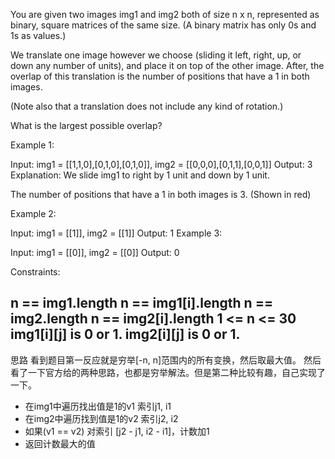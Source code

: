 You are given two images img1 and img2 both of size n x n, represented as binary, square matrices of the same size. (A binary matrix has only 0s and 1s as values.)

We translate one image however we choose (sliding it left, right, up, or down any number of units), and place it on top of the other image.  After, the overlap of this translation is the number of positions that have a 1 in both images.

(Note also that a translation does not include any kind of rotation.)

What is the largest possible overlap?

 

Example 1:


Input: img1 = [[1,1,0],[0,1,0],[0,1,0]], img2 = [[0,0,0],[0,1,1],[0,0,1]]
Output: 3
Explanation: We slide img1 to right by 1 unit and down by 1 unit.

The number of positions that have a 1 in both images is 3. (Shown in red)

Example 2:

Input: img1 = [[1]], img2 = [[1]]
Output: 1
Example 3:

Input: img1 = [[0]], img2 = [[0]]
Output: 0
 

Constraints:

n == img1.length
n == img1[i].length
n == img2.length
n == img2[i].length
1 <= n <= 30
img1[i][j] is 0 or 1.
img2[i][j] is 0 or 1.
-----
思路 看到题目第一反应就是穷举[-n, n]范围内的所有变换，然后取最大值。
然后看了一下官方给的两种思路，也都是穷举解法。但是第二种比较有趣，自己实现了一下。

- 在img1中遍历找出值是1的v1 索引j1, i1
- 在img2中遍历找到值是1的v2 索引j2, i2
- 如果(v1 == v2) 对索引 [j2 - j1, i2 - i1]，计数加1
- 返回计数最大的值